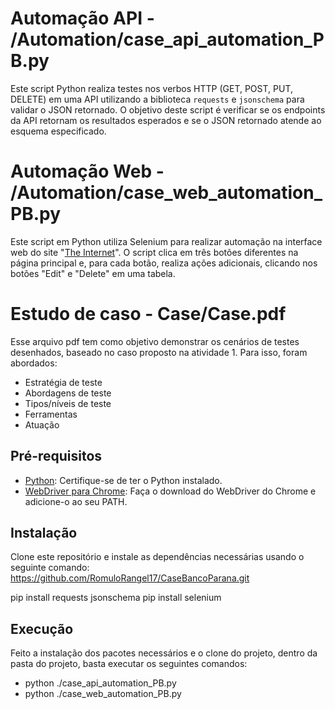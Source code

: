 # Automação API - /Automation/case_api_automation_PB.py
Este script Python realiza testes nos verbos HTTP (GET, POST, PUT, DELETE) em uma API utilizando a biblioteca `requests` e `jsonschema` para validar o JSON retornado.
O objetivo deste script é verificar se os endpoints da API retornam os resultados esperados e se o JSON retornado atende ao esquema especificado.

# Automação Web - /Automation/case_web_automation_PB.py
Este script em Python utiliza Selenium para realizar automação na interface web do site "[The Internet](https://the-internet.herokuapp.com/challenging_dom)". O script clica em três botões diferentes na página principal e, para cada botão, realiza ações adicionais, clicando nos botões "Edit" e "Delete" em uma tabela.

# Estudo de caso - Case/Case.pdf
Esse arquivo pdf tem como objetivo demonstrar os cenários de testes desenhados, baseado no caso proposto na atividade 1. Para isso, foram abordados:

- Estratégia de teste
- Abordagens de teste
- Tipos/níveis de teste
- Ferramentas
- Atuação

## Pré-requisitos

- [Python](https://www.python.org/downloads/): Certifique-se de ter o Python instalado.
- [WebDriver para Chrome](https://sites.google.com/chromium.org/driver/): Faça o download do WebDriver do Chrome e adicione-o ao seu PATH.

## Instalação

Clone este repositório e instale as dependências necessárias usando o seguinte comando:
https://github.com/RomuloRangel17/CaseBancoParana.git

pip install requests jsonschema
pip install selenium

## Execução
Feito a instalação dos pacotes necessários e o clone do projeto, dentro da pasta do projeto, basta executar os seguintes comandos:
- python ./case_api_automation_PB.py
- python ./case_web_automation_PB.py

```bash
